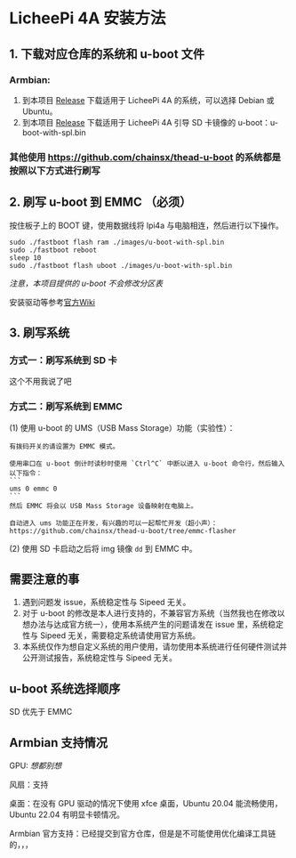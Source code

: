 # LicheePi 4A 安装方法

## 1.  下载对应仓库的系统和 u-boot 文件

### Armbian:

1.  到本项目 [Release](https://github.com/chainsx/armbian-riscv-build/releases) 下载适用于 LicheePi 4A 的系统，可以选择 Debian 或 Ubuntu。
2.  到本项目 [Release](https://github.com/chainsx/armbian-riscv-build/releases) 下载适用于 LicheePi 4A 引导 SD 卡镜像的 u-boot：u-boot-with-spl.bin

### 其他使用 https://github.com/chainsx/thead-u-boot 的系统都是按照以下方式进行刷写

## 2.  刷写 u-boot 到 EMMC （必须）

按住板子上的 BOOT 键，使用数据线将 lpi4a 与电脑相连，然后进行以下操作。

```
sudo ./fastboot flash ram ./images/u-boot-with-spl.bin
sudo ./fastboot reboot
sleep 10
sudo ./fastboot flash uboot ./images/u-boot-with-spl.bin
```

*注意，本项目提供的 u-boot 不会修改分区表*

安装驱动等参考[官方Wiki](https://wiki.sipeed.com/hardware/zh/lichee/th1520/lpi4a/4_burn_image.html)

## 3.  刷写系统

### 方式一：刷写系统到 SD 卡

这个不用我说了吧

### 方式二：刷写系统到 EMMC

(1)  使用 u-boot 的 UMS（USB Mass Storage）功能（实验性）：
    
    有拨码开关的请设置为 EMMC 模式。
    
    使用串口在 u-boot 倒计时读秒时使用 `Ctrl^C` 中断以进入 u-boot 命令行，然后输入以下指令：
    ```
    ums 0 emmc 0
    ```
    然后 EMMC 将会以 USB Mass Storage 设备映射在电脑上。
    
    自动进入 ums 功能正在开发，有兴趣的可以一起帮忙开发（超小声）：https://github.com/chainsx/thead-u-boot/tree/emmc-flasher
    
(2)  使用 SD 卡启动之后将 img 镜像 `dd` 到 EMMC 中。

## 需要注意的事

1.  遇到问题发 issue，系统稳定性与 Sipeed 无关。
2.  对于 u-boot 的修改是本人进行支持的，不兼容官方系统（当然我也在修改以想办法与达成官方统一），使用本系统产生的问题请发在 issue 里，系统稳定性与 Sipeed 无关，需要稳定系统请使用官方系统。
3.  本系统仅作为想自定义系统的用户使用，请勿使用本系统进行任何硬件测试并公开测试报告，系统稳定性与 Sipeed 无关。

## u-boot 系统选择顺序

SD 优先于 EMMC

## Armbian 支持情况

GPU: _想都别想_

风扇：支持

桌面：在没有 GPU 驱动的情况下使用 xfce 桌面，Ubuntu 20.04 能流畅使用，Ubuntu 22.04 有明显卡顿情况。

Armbian 官方支持：已经提交到官方仓库，但是是不可能使用优化编译工具链的，，，
